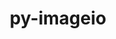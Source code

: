 ---
title: "py-imageio"
layout: cache
categories: [package, v0.22.1]
meta: {"versions": ["2.34.0"], "compilers": ["gcc@=11.1.0", "gcc@=11.4.0", "gcc@=9.4.0", "oneapi@=2024.0.0"], "oss": ["ubuntu20.04", "ubuntu22.04"], "platforms": ["linux"], "targets": ["neoverse_v1", "neoverse_v2", "ppc64le", "x86_64_v3"], "stacks": ["data-vis-sdk", "e4s", "e4s-neoverse-v2", "e4s-neoverse_v1", "e4s-oneapi", "e4s-power", "root"], "num_specs": 6, "num_specs_by_stack": {"e4s-power": 1, "root": 6, "data-vis-sdk": 1, "e4s-neoverse_v1": 1, "e4s-neoverse-v2": 1, "e4s": 1, "e4s-oneapi": 1}}
spec_details: [{"hash": "oqwgbwcacos5eoqjm3jm5ndkr6z3ic2d", "compiler": "gcc@=9.4.0", "versions": ["2.34.0"], "os": "ubuntu20.04", "platform": "linux", "target": "ppc64le", "variants": ["build_system=python_pip"], "stacks": ["e4s-power", "root"], "size": "-", "tarball": "https://binaries.spack.io/v0.22.1/build_cache/linux-ubuntu20.04-ppc64le/gcc-9.4.0/py-imageio-2.34.0/linux-ubuntu20.04-ppc64le-gcc-9.4.0-py-imageio-2.34.0-oqwgbwcacos5eoqjm3jm5ndkr6z3ic2d.spack"}, {"hash": "qnzxnnknrgcmxgmacq6frixlhqx5uqsh", "compiler": "gcc@=11.1.0", "versions": ["2.34.0"], "os": "ubuntu20.04", "platform": "linux", "target": "x86_64_v3", "variants": ["build_system=python_pip"], "stacks": ["data-vis-sdk", "root"], "size": "-", "tarball": "https://binaries.spack.io/v0.22.1/build_cache/linux-ubuntu20.04-x86_64_v3/gcc-11.1.0/py-imageio-2.34.0/linux-ubuntu20.04-x86_64_v3-gcc-11.1.0-py-imageio-2.34.0-qnzxnnknrgcmxgmacq6frixlhqx5uqsh.spack"}, {"hash": "hcwgtqnixiicjvbybudsikn536wwpujf", "compiler": "gcc@=11.4.0", "versions": ["2.34.0"], "os": "ubuntu22.04", "platform": "linux", "target": "neoverse_v1", "variants": ["build_system=python_pip"], "stacks": ["e4s-neoverse_v1", "root"], "size": "-", "tarball": "https://binaries.spack.io/v0.22.1/build_cache/linux-ubuntu22.04-neoverse_v1/gcc-11.4.0/py-imageio-2.34.0/linux-ubuntu22.04-neoverse_v1-gcc-11.4.0-py-imageio-2.34.0-hcwgtqnixiicjvbybudsikn536wwpujf.spack"}, {"hash": "cs4c63njyfrcj55jwoli636lgw4yqxpe", "compiler": "gcc@=11.4.0", "versions": ["2.34.0"], "os": "ubuntu22.04", "platform": "linux", "target": "neoverse_v2", "variants": ["build_system=python_pip"], "stacks": ["e4s-neoverse-v2", "root"], "size": "-", "tarball": "https://binaries.spack.io/v0.22.1/build_cache/linux-ubuntu22.04-neoverse_v2/gcc-11.4.0/py-imageio-2.34.0/linux-ubuntu22.04-neoverse_v2-gcc-11.4.0-py-imageio-2.34.0-cs4c63njyfrcj55jwoli636lgw4yqxpe.spack"}, {"hash": "z34updsxrvqh5efeefeo5nj3v2cn3frc", "compiler": "gcc@=11.4.0", "versions": ["2.34.0"], "os": "ubuntu22.04", "platform": "linux", "target": "x86_64_v3", "variants": ["build_system=python_pip"], "stacks": ["e4s", "root"], "size": "-", "tarball": "https://binaries.spack.io/v0.22.1/build_cache/linux-ubuntu22.04-x86_64_v3/gcc-11.4.0/py-imageio-2.34.0/linux-ubuntu22.04-x86_64_v3-gcc-11.4.0-py-imageio-2.34.0-z34updsxrvqh5efeefeo5nj3v2cn3frc.spack"}, {"hash": "gejwuaxevagvlfwrjxc37jmg3z23f3fr", "compiler": "oneapi@=2024.0.0", "versions": ["2.34.0"], "os": "ubuntu22.04", "platform": "linux", "target": "x86_64_v3", "variants": ["build_system=python_pip"], "stacks": ["root", "e4s-oneapi"], "size": "-", "tarball": "https://binaries.spack.io/v0.22.1/build_cache/linux-ubuntu22.04-x86_64_v3/oneapi-2024.0.0/py-imageio-2.34.0/linux-ubuntu22.04-x86_64_v3-oneapi-2024.0.0-py-imageio-2.34.0-gejwuaxevagvlfwrjxc37jmg3z23f3fr.spack"}]
---